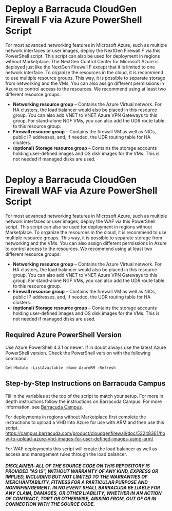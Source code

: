 # Deploy a Barracuda CloudGen Firewall F via Azure PowerShell Script
For most advanced networking features in Microsoft Azure, such as multiple network interfaces or user images, deploy the NextGen Firewall F via this PowerShell script. This script can also be used for deployment in regions without Marketplace.
The NextGen Control Center for Microsoft Azure is deployed just like the NextGen Firewall F except that it is limited to one network interface. 
To organize the resources in the cloud, it is recommend to use multiple resource groups. This way, it is possible to separate storage from networking and the VMs. You can also assign different permissions in Azure to control access to the resources. We recommend using at least two different resource groups:

* **Networking resource group** – Contains the Azure Virtual network. For HA clusters, the load balancer would also be placed in this resource group. You can also add VNET to VNET Azure VPN Gateways to this group. For stand-alone NGF VMs, you can also add the UDR route table to this resource group.
* **Firewall resource group** – Contains the firewall VM as well as NICs, public IP addresses, and, if needed, the UDR routing table for HA clusters.
* **(optional) Storage resource group** – Contains the storage accounts holding user-defined images and OS disk images for the VMs. This is not needed if managed disks are used.

# Deploy a Barracuda CloudGen Firewall WAF via Azure PowerShell Script
For most advanced networking features in Microsoft Azure, such as multiple network interfaces or user images, deploy the WAF via this PowerShell script. This script can also be used for deployment in regions without Marketplace.
To organize the resources in the cloud, it is recommend to use multiple resource groups. This way, it is possible to separate storage from networking and the VMs. You can also assign different permissions in Azure to control access to the resources. We recommend using at least two different resource groups:

* **Networking resource group** – Contains the Azure Virtual network. For HA clusters, the load balancer would also be placed in this resource group. You can also add VNET to VNET Azure VPN Gateways to this group. For stand-alone NGF VMs, you can also add the UDR route table to this resource group.
* **Firewall resource group** – Contains the firewall VM as well as NICs, public IP addresses, and, if needed, the UDR routing table for HA clusters.
* **(optional) Storage resource group** – Contains the storage accounts holding user-defined images and OS disk images for the VMs. This is not needed if managed disks are used.


## Required Azure PowerShell Version
Use Azure PowerShell 4.3.1 or newer. If in doubt always use the latest Azure PowerShell version.
Check the PowerShell version with the following command:
```
Get-Module -ListAvailable -Name AzureRM -Refresh
```
## Step-by-Step Instructions on Barracuda Campus
Fill in the variables at the top of the script to match your setup. For more in depth instructions follow the instructions on Barracuda Campus.
For more information, see [Barracuda Campus](https://campus.barracuda.com/product/nextgenfirewallf/doc/53248363/how-to-deploy-an-f-series-firewall-in-microsoft-azure-using-powershell-and-arm/).

For deployments in regions without Marketplace first complete the instructions to upload a VHD into Azure for use with ARM and then use this script.
https://campus.barracuda.com/product/cloudgenfirewall/doc/53248361/how-to-upload-azure-vhd-images-for-user-defined-images-using-arm/

For WAF deployments this script will create the load balancer as well as access and management rules through the load balancer. 

##### DISCLAIMER: ALL OF THE SOURCE CODE ON THIS REPOSITORY IS PROVIDED "AS IS", WITHOUT WARRANTY OF ANY KIND, EXPRESS OR IMPLIED, INCLUDING BUT NOT LIMITED TO THE WARRANTIES OF MERCHANTABILITY, FITNESS FOR A PARTICULAR PURPOSE AND NONINFRINGEMENT. IN NO EVENT SHALL BARRACUDA BE LIABLE FOR ANY CLAIM, DAMAGES, OR OTHER LIABILITY, WHETHER IN AN ACTION OF CONTRACT, TORT OR OTHERWISE, ARISING FROM, OUT OF OR IN CONNECTION WITH THE SOURCE CODE. #####
